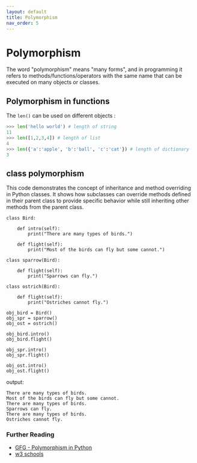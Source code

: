 ```yaml
---
layout: default
title: Polymorphism
nav_order: 5
---
```

# Polymorphism
The word "polymorphism" means "many forms", and in programming it refers to methods/functions/operators with the same name that can be executed on many objects or classes.

## Polymorphism in functions
The `len()`  can be used on different objects :
``` python
>>> len('hello world') # length of string
11
>>> len([1,2,3,4]) # length of list
4
>>> len({'a':'apple', 'b':'ball', 'c':'cat'}) # length of dictionary
3
```
## class polymorphism

This code demonstrates the concept of inheritance and method overriding in Python classes. It shows how subclasses can override methods defined in their parent class to provide specific behavior while still inheriting other methods from the parent class.

```
class Bird:

	def intro(self):
		print("There are many types of birds.")

	def flight(self):
		print("Most of the birds can fly but some cannot.")

class sparrow(Bird):

	def flight(self):
		print("Sparrows can fly.")

class ostrich(Bird):

	def flight(self):
		print("Ostriches cannot fly.")

obj_bird = Bird()
obj_spr = sparrow()
obj_ost = ostrich()

obj_bird.intro()
obj_bird.flight()

obj_spr.intro()
obj_spr.flight()

obj_ost.intro()
obj_ost.flight()

```
output:

```
There are many types of birds.
Most of the birds can fly but some cannot.
There are many types of birds.
Sparrows can fly.
There are many types of birds.
Ostriches cannot fly.
```
### Further Reading

- [GFG - Polymorphism in Python](https://www.geeksforgeeks.org/polymorphism-in-python/)
- [w3 schools](https://www.w3schools.com/python/python_polymorphism.asp)